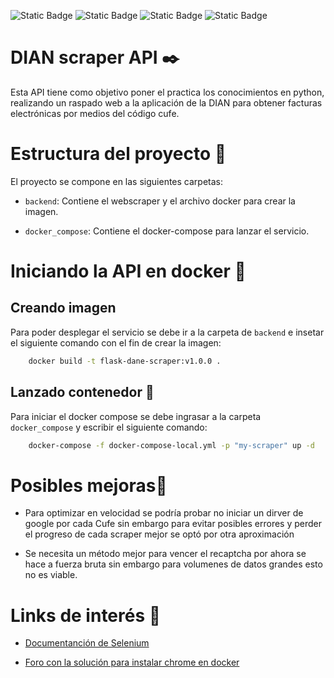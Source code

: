 ![Static Badge](https://img.shields.io/badge/Python-3.9-green?logo=python)
![Static Badge](https://img.shields.io/badge/Conteiner-Docker-blue?logo=docker)
![Static Badge](https://img.shields.io/badge/Scraper-Selenium-green?logo=selenium)
![Static Badge](https://img.shields.io/badge/Linux-bullseye-pink?logo=debian)

# DIAN scraper API  ✒️

Esta API tiene como objetivo poner el practica los conocimientos en python, realizando un raspado web a la aplicación de la DIAN para obtener facturas electrónicas por medios del código cufe.


# Estructura del proyecto 📁
El proyecto se compone en las siguientes carpetas:

- `backend`: Contiene el webscraper y el archivo docker para crear la imagen.


- `docker_compose`:  Contiene el docker-compose para lanzar el servicio.


# Iniciando la API en docker 🐋

## Creando imagen
Para poder desplegar el servicio se debe ir a la carpeta de `backend` e insetar el siguiente comando con el fin de crear la imagen:

```bash
    docker build -t flask-dane-scraper:v1.0.0 .
```
## Lanzado contenedor 🐳
Para iniciar el docker compose se debe ingrasar a la carpeta `docker_compose` y escribir el siguiente comando:

```bash
    docker-compose -f docker-compose-local.yml -p "my-scraper" up -d
```

# Posibles mejoras📝

- Para optimizar en velocidad se podría probar no iniciar un dirver de google por cada Cufe sin embargo para evitar posibles errores y perder el progreso de cada scraper mejor se optó por otra aproximación

- Se necesita un método mejor para vencer el recaptcha por ahora se hace a fuerza bruta sin embargo para volumenes de datos grandes esto no es viable.

# Links de interés 🔗
- [Documentanción de Selenium](https://www.selenium.dev/documentation/)

- [Foro con la solución para instalar chrome en docker](https://gist.github.com/varyonic/dea40abcf3dd891d204ef235c6e8dd79)